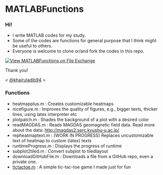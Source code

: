 # MATLABFunctions

### Hi!

- I write MATLAB codes for my study.
- Some of the codes are functions for general purpose that I think might be useful to others.
- Everyone is welcome to clone or/and fork the codes in this repo.

[![View MATLABFunctions on File Exchange](https://www.mathworks.com/matlabcentral/images/matlab-file-exchange.svg)](https://www.mathworks.com/matlabcentral/fileexchange/80581-matlabfunctions)

Thank you!

< [@khairuladib94](https://github.com/khairuladib94) >

### Functions
- heatmapplus.m                 : Creates customizable heatmaps
- nicefigure.m                  : Improves the quality of figures, e.g., bigger texts, thicker lines, using latex interpreter etc
- plotpatch.m                   : Shades the background of a plot with a desired color
- readMAGDAS.m                  : Reads MAGDAS geomagnetic field data. Read more about the data: http://magdas2.serc.kyushu-u.ac.jp/
- repheatmaptext.m              : (WORK IN PROGRESS) Replaces uncustomizable text of heatmap to custom (latex) texts
- runtimeProgress.m             : Displays the progress of runtime
- subplot2tiled.m               : Convert subplot to tiledlayout
- downloadGitHubFile.m          : Downloads a file from a GitHub repo, even a private one. 
- [tictactoe.m](tictactoe.m)    : A simple tic-tac-toe game I made just for fun
